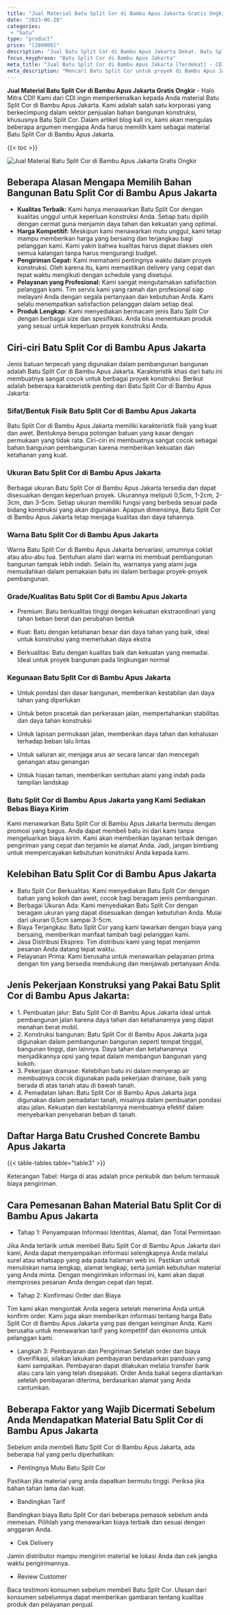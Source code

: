 ```yaml
---
title: "Jual Material Batu Split Cor di Bambu Apus Jakarta Gratis Ongkir"
date: "2023-06-28"
categories:
 - "batu"
type: "product"
price: "[280000]"
description: "Jual Batu Split Cor di Bambu Apus Jakarta Dekat. Batu Split Cor ini sering dipakai dalam proyek konstruksi sebagai campuran beton yang berkualitas dan awet. Silakan hubungi kami untuk informasi lebih lanjut."
focus_keyphrase: "Batu Split Cor di Bambu Apus Jakarta"
meta_title: "Jual Batu Split Cor di Bambu Apus Jakarta [Terdekat] - CDI"
meta_description: "Mencari Batu Split Cor untuk proyek di Bambu Apus Jakarta? Kami menyediakan Batu Split Cor berkualitas untuk campuran beton. Segera dapatkan penawaran terbaik."
---
```


**Jual Material Batu Split Cor di Bambu Apus Jakarta Gratis Ongkir** - Halo Mitra CDI! Kami dari CDI ingin memperkenalkan kepada Anda material Batu Split Cor di Bambu Apus Jakarta. Kami adalah salah satu korporasi yang berkecimpung dalam sektor penjualan bahan bangunan konstruksi, khususnya Batu Split Cor. Dalam artikel blog kali ini, kami akan mengulas beberapa argumen mengapa Anda harus memilih kami sebagai material Batu Split Cor di Bambu Apus Jakarta.

{{< toc >}}

![Jual Material Batu Split Cor di Bambu Apus Jakarta Gratis Ongkir](/images/batu/batu-split-27.jpg)

## Beberapa Alasan Mengapa Memilih Bahan Bangunan Batu Split Cor di Bambu Apus Jakarta

*   **Kualitas Terbaik:** Kami hanya menawarkan Batu Split Cor dengan kualitas unggul untuk keperluan konstruksi Anda. Setiap batu dipilih dengan cermat guna menjamin daya tahan dan kekuatan yang optimal.
*   **Harga Kompetitif:** Meskipun kami menawarkan mutu unggul, kami tetap mampu memberikan harga yang bersaing dan terjangkau bagi pelanggan kami. Kami yakin bahwa kualitas harus dapat diakses oleh semua kalangan tanpa harus mengurangi budget.
*   **Pengiriman Cepat:** Kami memahami pentingnya waktu dalam proyek konstruksi. Oleh karena itu, kami memastikan delivery yang cepat dan tepat waktu mengikuti dengan schedule yang disetujui.
*   **Pelayanan yang Profesional:** Kami sangat mengutamakan satisfaction pelanggan kami. Tim servis kami yang ramah dan profesional siap melayani Anda dengan segala pertanyaan dan kebutuhan Anda. Kami selalu menempatkan satisfaction pelanggan dalam setiap deal.
*   **Produk Lengkap:** Kami menyediakan bermacam jenis Batu Split Cor dengan berbagai size dan spesifikasi. Anda bisa menentukan produk yang sesuai untuk keperluan proyek konstruksi Anda.

## Ciri-ciri Batu Split Cor di Bambu Apus Jakarta

Jenis batuan terpecah yang digunakan dalam pembangunan bangunan adalah Batu Split Cor di Bambu Apus Jakarta. Karakteristik khas dari batu ini membuatnya sangat cocok untuk berbagai proyek konstruksi. Berikut adalah beberapa karakteristik penting dari Batu Split Cor di Bambu Apus Jakarta:

### Sifat/Bentuk Fisik Batu Split Cor di Bambu Apus Jakarta

Batu Split Cor di Bambu Apus Jakarta memiliki karakteristik fisik yang kuat dan awet. Bentuknya berupa potongan batuan yang kasar dengan permukaan yang tidak rata. Ciri-ciri ini membuatnya sangat cocok sebagai bahan bangunan pembangunan karena memberikan kekuatan dan ketahanan yang kuat.

### Ukuran Batu Split Cor di Bambu Apus Jakarta

Berbagai ukuran Batu Split Cor di Bambu Apus Jakarta tersedia dan dapat disesuaikan dengan keperluan proyek. Ukurannya meliputi 0,5cm, 1-2cm, 2-3cm, dan 3-5cm. Setiap ukuran memiliki fungsi yang berbeda sesuai pada bidang konstruksi yang akan digunakan. Apapun dimensinya, Batu Split Cor di Bambu Apus Jakarta tetap menjaga kualitas dan daya tahannya.

### Warna Batu Split Cor di Bambu Apus Jakarta

Warna Batu Split Cor di Bambu Apus Jakarta bervariasi, umumnya coklat atau abu-abu tua. Sentuhan alami dari warna ini membuat pembangunan bangunan tampak lebih indah. Selain itu, warnanya yang alami juga memudahkan dalam pemakaian batu ini dalam berbagai proyek-proyek pembangunan.

### Grade/Kualitas Batu Split Cor di Bambu Apus Jakarta

*   Premium: Batu berkualitas tinggi dengan kekuatan ekstraordinari yang tahan beban berat dan perubahan bentuk

*   Kuat: Batu dengan ketahanan besar dan daya tahan yang baik, ideal untuk konstruksi yang memerlukan daya ekstra

*   Berkualitas: Batu dengan kualitas baik dan kekuatan yang memadai. Ideal untuk proyek bangunan pada lingkungan normal

### Kegunaan Batu Split Cor di Bambu Apus Jakarta

*   Untuk pondasi dan dasar bangunan, memberikan kestabilan dan daya tahan yang diperlukan

*   Untuk beton pracetak dan perkerasan jalan, mempertahankan stabilitas dan daya tahan konstruksi

*   Untuk lapisan permukaan jalan, memberikan daya tahan dan kehalusan terhadap beban lalu lintas

*   Untuk saluran air, menjaga arus air secara lancar dan mencegah genangan atau genangan

*   Untuk hiasan taman, memberikan sentuhan alami yang indah pada tampilan landskap

### Batu Split Cor di Bambu Apus Jakarta yang Kami Sediakan Bebas Biaya Kirim

Kami menawarkan Batu Split Cor di Bambu Apus Jakarta bermutu dengan promosi yang bagus. Anda dapat membeli batu ini dari kami tanpa mengeluarkan biaya kirim. Kami akan memberikan layanan terbaik dengan pengiriman yang cepat dan terjamin ke alamat Anda. Jadi, jangan bimbang untuk mempercayakan kebutuhan konstruksi Anda kepada kami.

## Kelebihan Batu Split Cor di Bambu Apus Jakarta

*   Batu Split Cor Berkualitas: Kami menyediakan Batu Split Cor dengan bahan yang kokoh dan awet, cocok bagi beragam jenis pembangunan.
*   Berbagai Ukuran Ada: Kami menyediakan Batu Split Cor dengan beragam ukuran yang dapat disesuaikan dengan kebutuhan Anda. Mulai dari ukuran 0,5cm sampai 3-5cm.
*   Biaya Terjangkau: Batu Split Cor yang kami tawarkan dengan biaya yang bersaing, memberikan manfaat tambah bagi pelanggan kami.
*   Jasa Distribusi Ekspres: Tim distribusi kami yang tepat menjamin pesanan Anda datang tepat waktu.
*   Pelayanan Prima: Kami berusaha untuk menawarkan pelayanan prima dengan tim yang bersedia mendukung dan menjawab pertanyaan Anda.

## Jenis Pekerjaan Konstruksi yang Pakai Batu Split Cor di Bambu Apus Jakarta:

*   1\. Pembuatan jalur: Batu Split Cor di Bambu Apus Jakarta ideal untuk pembangunan jalan karena daya tahan dan ketahanannya yang dapat menahan berat mobil.
*   2\. Konstruksi bangunan: Batu Split Cor di Bambu Apus Jakarta juga digunakan dalam pembangunan bangunan seperti tempat tinggal, bangunan tinggi, dan lainnya. Daya tahan dan ketahanannya menjadikannya opsi yang tepat dalam membangun bangunan yang kokoh.
*   3\. Pekerjaan drainase: Kelebihan batu ini dalam menyerap air membuatnya cocok digunakan pada pekerjaan drainase, baik yang berada di atas tanah atau di bawah tanah.
*   4\. Pemadatan lahan: Batu Split Cor di Bambu Apus Jakarta juga digunakan dalam pemadatan tanah, misalnya dalam pembuatan pondasi atau jalan. Kekuatan dan kestabilannya membuatnya efektif dalam menyebarkan penyebaran beban di tanah.

## Daftar Harga Batu Crushed Concrete Bambu Apus Jakarta

{{< table-tables table="table3" >}}

Keterangan Tabel: Harga di atas adalah price perkubik dan belum termasuk biaya pengiriman.

## Cara Pemesanan Bahan Material Batu Split Cor di Bambu Apus Jakarta

*   Tahap 1: Penyampaian Informasi Identitas, Alamat, dan Total Permintaan

Jika Anda tertarik untuk membeli Batu Split Cor di Bambu Apus Jakarta dari kami, Anda dapat menyampaikan informasi selengkapnya Anda melalui surel atau whatsapp yang ada pada halaman web ini. Pastikan untuk menuliskan nama lengkap, alamat lengkap, serta jumlah kebutuhan material yang Anda minta. Dengan mengirimkan informasi ini, kami akan dapat memproses pesanan Anda dengan cepat dan tepat.
*   Tahap 2: Konfirmasi Order dan Biaya

Tim kami akan mengontak Anda segera setelah menerima Anda untuk konfirm order. Kami juga akan memberikan informasi tentang harga Batu Split Cor di Bambu Apus Jakarta yang pas dengan keinginan Anda. Kami berusaha untuk menawarkan tarif yang kompetitif dan ekonomis untuk pelanggan kami.
*   Langkah 3: Pembayaran dan Pengiriman
Setelah order dan biaya diverifikasi, silakan lakukan pembayaran berdasarkan panduan yang kami sampaikan. Pembayaran dapat dilakukan melalui transfer bank atau cara lain yang telah disepakati. Order Anda bakal segera diantarkan setelah pembayaran diterima, berdasarkan alamat yang Anda cantumkan.

## Beberapa Faktor yang Wajib Dicermati Sebelum Anda Mendapatkan Material Batu Split Cor di Bambu Apus Jakarta

Sebelum anda membeli Batu Split Cor di Bambu Apus Jakarta, ada beberapa hal yang perlu diperhatikan:

*   Pentingnya Mutu Batu Split Cor

Pastikan jika material yang anda dapatkan bermutu tinggi. Periksa jika bahan tahan lama dan kuat.
*   Bandingkan Tarif

Bandingkan biaya Batu Split Cor dari beberapa pemasok sebelum anda memesan. Pilihlah yang menawarkan biaya terbaik dan sesuai dengan anggaran Anda.
*   Cek Delivery

Jamin distributor mampu mengirim material ke lokasi Anda dan cek jangka waktu pengirimannya.
*   Review Customer

Baca testimoni konsumen sebelum membeli Batu Split Cor. Ulasan dari konsumen sebelumnya dapat memberikan gambaran tentang kualitas produk dan pelayanan penjual.